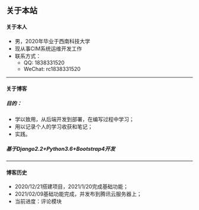 ## 关于本站

#### 关于本人
- 男，2020年毕业于西南科技大学
- 现从事CIM系统运维开发工作
- 联系方式：
    * QQ: 1838331520
    * WeChat: rc1838331520

---
#### 关于博客

##### 目的：
- 学以致用，从后端开发到部署，在编写过程中学习；
- 用以记录个人的学习收获和笔记；
- 实践。

##### 基于Django2.2+Python3.6+Bootstrap4开发

---
#### 博客历史
- 2020/12/21搭建项目，2021/1/20完成基础功能；
- 2021/02/09基础功能完成，并发布到腾讯云服务器上；
- 当前进度：评论模块
